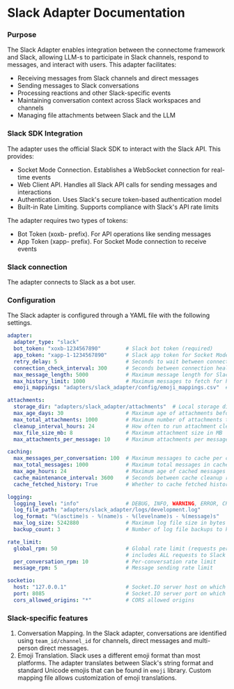 # Slack Adapter Documentation

### Purpose

The Slack Adapter enables integration between the connectome framework and Slack, allowing LLM-s to participate in Slack channels, respond to messages, and interact with users. This adapter facilitates:
* Receiving messages from Slack channels and direct messages
* Sending messages to Slack conversations
* Processing reactions and other Slack-specific events
* Maintaining conversation context across Slack workspaces and channels
* Managing file attachments between Slack and the LLM

### Slack SDK Integration

The adapter uses the official Slack SDK to interact with the Slack API. This provides:
* Socket Mode Connection. Establishes a WebSocket connection for real-time events
* Web Client API. Handles all Slack API calls for sending messages and interactions
* Authentication. Uses Slack's secure token-based authentication model
* Built-in Rate Limiting. Supports compliance with Slack's API rate limits

The adapter requires two types of tokens:
* Bot Token (xoxb- prefix). For API operations like sending messages
* App Token (xapp- prefix). For Socket Mode connection to receive events

### Slack connection

The adapter connects to Slack as a bot user.

### Configuration

The Slack adapter is configured through a YAML file with the following settings.

```yaml
adapter:
  adapter_type: "slack"
  bot_token: "xoxb-1234567890"        # Slack bot token (required)
  app_token: "xapp-1-1234567890"      # Slack app token for Socket Mode (required)
  retry_delay: 5                      # Seconds to wait between connection attempts
  connection_check_interval: 300      # Seconds between connection health checks
  max_message_length: 5000            # Maximum message length for Slack messages
  max_history_limit: 1000             # Maximum messages to fetch for history
  emoji_mappings: "adapters/slack_adapter/config/emoji_mappings.csv"  # Path to emoji mappings

attachments:
  storage_dir: "adapters/slack_adapter/attachments"  # Local storage directory
  max_age_days: 30                    # Maximum age of attachments before cleanup
  max_total_attachments: 1000         # Maximum number of attachments to store
  cleanup_interval_hours: 24          # How often to run attachment cleanup
  max_file_size_mb: 8                 # Maximum attachment size in MB
  max_attachments_per_message: 10     # Maximum attachments per message

caching:
  max_messages_per_conversation: 100  # Maximum messages to cache per conversation
  max_total_messages: 1000            # Maximum total messages in cache
  max_age_hours: 24                   # Maximum age of cached messages
  cache_maintenance_interval: 3600    # Seconds between cache cleanup runs
  cache_fetched_history: True         # Whether to cache fetched history messages

logging:
  logging_level: "info"               # DEBUG, INFO, WARNING, ERROR, CRITICAL
  log_file_path: "adapters/slack_adapter/logs/development.log"
  log_format: "%(asctime)s - %(name)s - %(levelname)s - %(message)s"
  max_log_size: 5242880               # Maximum log file size in bytes
  backup_count: 3                     # Number of log file backups to keep

rate_limit:
  global_rpm: 50                      # Global rate limit (requests per minute)
                                      # includes ALL requests to Slack API
  per_conversation_rpm: 10            # Per-conversation rate limit
  message_rpm: 5                      # Message sending rate limit

socketio:
  host: "127.0.0.1"                   # Socket.IO server host on which the adapter is running
  port: 8085                          # Socket.IO server port on which the adapter is running
  cors_allowed_origins: "*"           # CORS allowed origins
```

### Slack-specific features

1) Conversation Mapping. In the Slack adapter, conversations are identified using `team_id/channel_id` for channels, direct messages and multi-person direct messages.
2) Emoji Translation. Slack uses a different emoji format than most platforms. The adapter translates between Slack's string format and standard Unicode emojis that can be found in `emoji` library. Custom mapping file allows customization of emoji translations.
